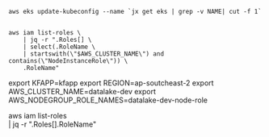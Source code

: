 ```
aws eks update-kubeconfig --name `jx get eks | grep -v NAME| cut -f 1`
```

```

aws iam list-roles \
    | jq -r ".Roles[] \
    | select(.RoleName \
    | startswith(\"$AWS_CLUSTER_NAME\") and contains(\"NodeInstanceRole\")) \
    .RoleName"
```


export KFAPP=kfapp
export REGION=ap-soutcheast-2
export AWS_CLUSTER_NAME=datalake-dev
export AWS_NODEGROUP_ROLE_NAMES=datalake-dev-node-role




aws iam list-roles \
    | jq -r ".Roles[].RoleName"